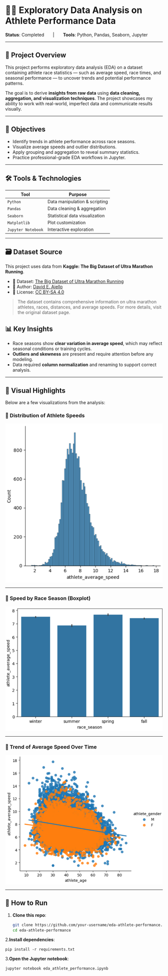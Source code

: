 # 🏃‍♂️ Exploratory Data Analysis on Athlete Performance Data

**Status**: Completed  |  **Tools**: Python, Pandas, Seaborn, Jupyter

---

## 📌 Project Overview

This project performs exploratory data analysis (EDA) on a dataset containing athlete race statistics — such as average speed, race times, and seasonal performance — to uncover trends and potential performance patterns.

The goal is to derive **insights from raw data** using **data cleaning, aggregation, and visualization techniques**. The project showcases my ability to work with real-world, imperfect data and communicate results visually.

---

## 🧠 Objectives

- Identify trends in athlete performance across race seasons.
- Visualize average speeds and outlier distributions.
- Apply grouping and aggregation to reveal summary statistics.
- Practice professional-grade EDA workflows in Jupyter.

---

## 🛠️ Tools & Technologies

| Tool | Purpose |
|------|---------|
| `Python` | Data manipulation & scripting |
| `Pandas` | Data cleaning & aggregation |
| `Seaborn` | Statistical data visualization |
| `Matplotlib` | Plot customization |
| `Jupyter Notebook` | Interactive exploration |

---

## 🗃️ Dataset Source

This project uses data from **Kaggle: The Big Dataset of Ultra Marathon Running**.

- 📂 Dataset: [The Big Dataset of Ultra Marathon Running](https://www.kaggle.com/datasets/aiaiaidavid/the-big-dataset-of-ultra-marathon-running)
- 📎 Author: [David E. Aiello](https://www.kaggle.com/aiaiaidavid)
- 📝 License: [CC BY-SA 4.0](https://creativecommons.org/licenses/by-sa/4.0/)

> The dataset contains comprehensive information on ultra marathon athletes, races, distances, and average speeds. For more details, visit the original dataset page.


## 📊 Key Insights

- Race seasons show **clear variation in average speed**, which may reflect seasonal conditions or training cycles.
- **Outliers and skewness** are present and require attention before any modeling.
- Data required **column normalization** and renaming to support correct analysis.

---

## 📸 Visual Highlights

Below are a few visualizations from the analysis:

### 🔹 Distribution of Athlete Speeds
<img src="image1.png" width="600"/>

---

### 🔹 Speed by Race Season (Boxplot)
<img src="image2.png" width="600"/>

---

### 🔹 Trend of Average Speed Over Time
<img src="image3.png" width="600"/>

---


## 🚀 How to Run

1. **Clone this repo**:
   ```bash
   git clone https://github.com/your-username/eda-athlete-performance.git
   cd eda-athlete-performance
2.**Install dependencies**:
   ```
   pip install -r requirements.txt
   ```
3.**Open the Jupyter notebook**:
   ```
   jupyter notebook eda_athlete_performance.ipynb
